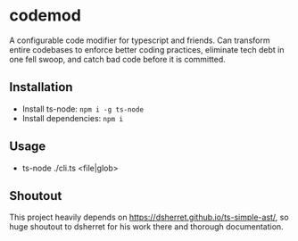 # codemod

A configurable code modifier for typescript and friends. Can transform entire codebases to enforce better coding practices, eliminate tech debt in one fell swoop, and catch bad code before it is committed.  

## Installation
- Install ts-node: `npm i -g ts-node`
- Install dependencies: `npm i`

## Usage
- ts-node ./cli.ts <file|glob>

## Shoutout

This project heavily depends on https://dsherret.github.io/ts-simple-ast/, so huge shoutout to dsherret for his work there and thorough documentation.
